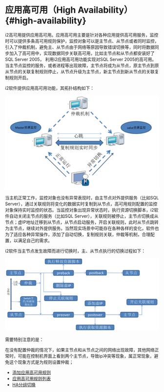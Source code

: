 # 应用高可用（High Availability） {#high-availability}

i2高可用提供应用高可用。应用高可用主要是针对各种应用提供高可用服务，监控时可以提供多条高可用规则保护，监控对象可以是主节点、从节点或者同时监控，引入了仲裁机制，避免主、从节点由于网络等原因导致错误切换等，同时将数据同步加入了高可用中，实现数据同步关联高可用，比如主节点和从节点都安装好了SQL Server 2005， 利用i2应用高可用功能实现对SQL Server 2005的高可用。当主节点监控的服务，或者进程等出现故障，主节点将成为从节点，原主节点到原从节点的关联复制规则停止，从节点升级为主节点，新主节点到新从节点的关联复制规则开启。

i2软件提供应用高可用功能，其拓扑结构如下：

![](/assets/V6.028142.png)

当主机正常工作，监控对象也没有异常表现时，由主节点对外提供服务（比如SQL Server），通过关联规则将变化的数据实时复制到从节点，高可用规则配置的监控对象保持实时监控的状态。当监控对象出现异常状态时，执行资源切换脚本，i2软件自动关闭主节点的服务（比如SQL Server），关联规则被停止，主节点切换成从节点；虚IP地址迁移到从节点，从节点启动服务，开启关联规则，此时从节点跳转为主节点，继续对外提供服务。当然现实场景中可能存在各种各样的变化，软件也为了适应各种异常操作，添加了自动切换，复制规则关联，仲裁等机制，合理配置，以满足自己的需求。

i2软件当主节点发生故障而进行切换时，主、从节点执行的切换过程如下：

![](/assets/V7.0.2018122401.png)

需要特别注意的是：

在没有配置仲裁的情况下，如果主节点和从节点之间的网络出现故障，其他网络正常时，可能在控制机界面上看到两个主节点，导致ip冲突等现象，属正常现象，避免这个现象方式是为规则设置仲裁；


 * [添加应用高可用规则](new_ha_rep.md)
 * [应用高可用规则列表](ha_management.md)
 * [HA分组切换](HA_group.md)




